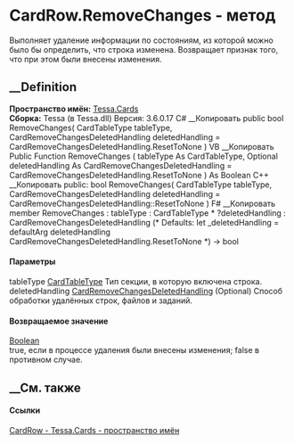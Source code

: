 # CardRow.RemoveChanges - метод
Выполняет удаление информации по состояниям, из которой можно было бы
определить, что строка изменена. Возвращает признак того, что при этом были
внесены изменения.
## __Definition
 **Пространство имён:** [Tessa.Cards](N_Tessa_Cards.htm)  
 **Сборка:** Tessa (в Tessa.dll) Версия: 3.6.0.17
C# __Копировать
     public bool RemoveChanges(
    	CardTableType tableType,
    	CardRemoveChangesDeletedHandling deletedHandling = CardRemoveChangesDeletedHandling.ResetToNone
    )
VB __Копировать
     Public Function RemoveChanges ( 
    	tableType As CardTableType,
    	Optional deletedHandling As CardRemoveChangesDeletedHandling = CardRemoveChangesDeletedHandling.ResetToNone
    ) As Boolean
C++ __Копировать
     public:
    bool RemoveChanges(
    	CardTableType tableType, 
    	CardRemoveChangesDeletedHandling deletedHandling = CardRemoveChangesDeletedHandling::ResetToNone
    )
F# __Копировать
     member RemoveChanges : 
            tableType : CardTableType * 
            ?deletedHandling : CardRemoveChangesDeletedHandling 
    (* Defaults:
            let _deletedHandling = defaultArg deletedHandling CardRemoveChangesDeletedHandling.ResetToNone
    *)
    -> bool 
#### Параметры
tableType [CardTableType](T_Tessa_Cards_CardTableType.htm)
    Тип секции, в которую включена строка.
deletedHandling
[CardRemoveChangesDeletedHandling](T_Tessa_Cards_CardRemoveChangesDeletedHandling.htm)
(Optional)
    Способ обработки удалённых строк, файлов и заданий.
#### Возвращаемое значение
[Boolean](https://learn.microsoft.com/dotnet/api/system.boolean)  
true, если в процессе удаления были внесены изменения; false в противном
случае.
## __См. также
#### Ссылки
[CardRow - ](T_Tessa_Cards_CardRow.htm)
[Tessa.Cards - пространство имён](N_Tessa_Cards.htm)
